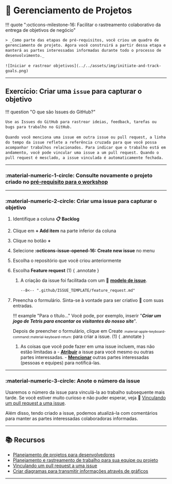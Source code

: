 # :test_tube: Gerenciamento de Projetos

<!-- markdownlint-disable MD033 MD046 -->

!!! quote ":octicons-milestone-16: Facilitar o rastreamento colaborativo da entrega de objetivos de negócio"

    > _Como parte das etapas de pré-requisitos, você criou um quadro de gerenciamento de projeto. Agora você construirá a partir dessa etapa e manterá as partes interessadas informadas durante todo o processo de desenvolvimento._

    ![Iniciar e rastrear objetivos](../../assets/img/initiate-and-track-goals.png)

---

## Exercício: Criar uma `issue` para capturar o objetivo

!!! question "O que são Issues do GitHub?"

    Use as Issues do GitHub para rastrear ideias, feedback, tarefas ou bugs para trabalho no GitHub.

    Quando você menciona uma issue em outra issue ou pull request, a linha do tempo da issue reflete a referência cruzada para que você possa acompanhar trabalhos relacionados. Para indicar que o trabalho está em andamento, você pode vincular uma issue a um pull request. Quando o pull request é mesclado, a issue vinculada é automaticamente fechada.

---

### **:material-numeric-1-circle: Consulte novamente o projeto criado no [pré-requisito para o workshop](../../prerequisites.md#criar-um-quadro-de-projeto-para-o-repositório)**

---

### **:material-numeric-2-circle: Criar uma issue para capturar o objetivo**

1. Identifique a coluna **:clipboard: Backlog**
2. Clique em **+ Add item** na parte inferior da coluna
3. Clique no botão **+**
4. Selecione **:octicons-issue-opened-16: Create new issue** no menu
5. Escolha o repositório que você criou anteriormente
6. Escolha **Feature request** (1)
    { .annotate }

    1. A criação da issue foi facilitada com um 👀 [**modelo de issue**](https://docs.github.com/pt/communities/using-templates-to-encourage-useful-issues-and-pull-requests/about-issue-and-pull-request-templates#issue-templates).

        ```markdown title=".github/ISSUE_TEMPLATE/feature_request.md"
        --8<-- ".github/ISSUE_TEMPLATE/feature_request.md"
        ```

7. Preencha o formulário. Sinta-se à vontade para ser criativo 🙂 com suas entradas.

    !!! example "Para o título..."
        Você pode, por exemplo, inserir "_**Criar um jogo de Tetris para encantar os visitantes do nosso site**_".

    Depois de preencher o formulário, clique em <span class="gh-button-green">Create <span style="font-size: 0.75em">:material-apple-keyboard-command::material-keyboard-return:</span></span> para criar a issue. (1)
      { .annotate }

      1. As coisas que você pode fazer em uma issue incluem, mas não estão limitadas a
        - [**Atribuir**](https://docs.github.com/pt/issues/tracking-your-work-with-issues/assigning-issues-and-pull-requests-to-other-github-users) a issue para você mesmo ou outras partes interessadas.
        - [**Mencionar**](https://docs.github.com/pt/get-started/writing-on-github/getting-started-with-writing-and-formatting-on-github/basic-writing-and-formatting-syntax#mentioning-people-and-teams) outras partes interessadas (pessoas e equipes) para notificá-las.

---

### **:material-numeric-3-circle: Anote o número da issue**

Usaremos o número da issue para vinculá-la ao trabalho subsequente mais tarde. Se você estiver muito curioso e não puder esperar, veja 👀 [Vinculando um pull request a uma issue](https://docs.github.com/pt/issues/tracking-your-work-with-issues/linking-a-pull-request-to-an-issue).

Além disso, tendo criado a issue, podemos atualizá-la com comentários para manter as partes interessadas colaboradoras informadas.

---

## 📚 Recursos

- [Planejamento de projetos para desenvolvedores](https://github.com/features/issues)
- [Planejamento e rastreamento de trabalho para sua equipe ou projeto](https://docs.github.com/pt/issues/tracking-your-work-with-issues/planning-and-tracking-work-for-your-team-or-project)
- [Vinculando um pull request a uma issue](https://docs.github.com/pt/issues/tracking-your-work-with-issues/linking-a-pull-request-to-an-issue)
- [Criar diagramas para transmitir informações através de gráficos](https://docs.github.com/pt/get-started/writing-on-github/working-with-advanced-formatting/creating-diagrams)

---
